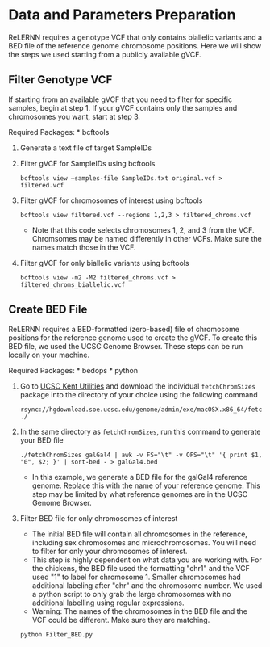 # Data and Parameters Preparation
ReLERNN requires a genotype VCF that only contains biallelic variants and a BED file of the reference genome chromosome positions. Here we will show the steps we used starting from a publicly available gVCF. 

## Filter Genotype VCF
If starting from an available gVCF that you need to filter for specific samples, begin at step 1. If your gVCF contains only the samples and chromosomes you want, start at step 3. 

Required Packages:
    * bcftools

1. Generate a text file of target SampleIDs

2. Filter gVCF for SampleIDs using bcftools
    ```
    bcftools view –samples-file SampleIDs.txt original.vcf > filtered.vcf
    ```
3. Filter gVCF for chromosomes of interest using bcftools
    ```
    bcftools view filtered.vcf --regions 1,2,3 > filtered_chroms.vcf
    ```
    * Note that this code selects chromosomes 1, 2, and 3 from the VCF. Chromsomes may be named differently in other VCFs. Make sure the names match those in the VCF. 

4. Filter gVCF for only biallelic variants using bcftools
    ```
    bcftools view -m2 -M2 filtered_chroms.vcf > filtered_chroms_biallelic.vcf
    ```

## Create BED File
ReLERNN requires a BED-formatted (zero-based) file of chromosome positions for the reference genome used to create the gVCF. To create this BED file, we used the UCSC Genome Browser. These steps can be run locally on your machine. 

Required Packages:
    * bedops
    * python

1. Go to [UCSC Kent Utilities](http://hgdownload.soe.ucsc.edu/admin/exe/) and download the individual `fetchChromSizes` package into the directory of your choice using the following command
    ```
    rsync://hgdownload.soe.ucsc.edu/genome/admin/exe/macOSX.x86_64/fetchChromSizes ./
    ```
2. In the same directory as `fetchChromSizes`, run this command to generate your BED file
    ```
    ./fetchChromSizes galGal4 | awk -v FS="\t" -v OFS="\t" '{ print $1, "0", $2; }' | sort-bed - > galGal4.bed
    ```
    * In this example, we generate a BED file for the galGal4 reference genome. Replace this with the name of your reference genome. This step may be limited by what reference genomes are in the UCSC Genome Browser.
   
3. Filter BED file for only chromosomes of interest
   * The initial BED file will contain all chromosomes in the reference, including sex chromosomes and microchromosomes. You will need to filter for only your chromosomes of interest.
   * This step is highly dependent on what data you are working with. For the chickens, the BED file used the formatting "chr1" and the VCF used "1" to label for chromosome 1. Smaller chromosomes had additional labeling after "chr" and the chromosome number. We used a python script to only grab the large chromosomes with no additional labelling using regular expressions.
   * Warning: The names of the chromosomes in the BED file and the VCF could be different. Make sure they are matching.
   ```
   python Filter_BED.py
   ```

   
